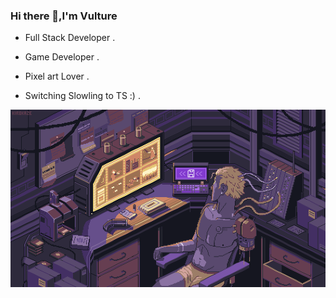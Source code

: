 ### Hi there 👋,I'm Vulture



- Full Stack Developer .
- Game Developer .
- Pixel art Lover .


- Switching Slowling to TS :) . 

![](https://github.com/vulture990/vulture990/blob/main/readme.gif)

